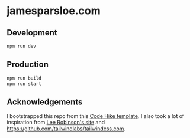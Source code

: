 # jamesparsloe.com

## Development

```bash
npm run dev
```

## Production

```bash
npm run build
npm run start
```

## Acknowledgements

I bootstrapped this repo from this [Code Hike template](https://github.com/code-hike/v1-starter). I also took a lot of inspiration from [Lee Robinson's site](https://github.com/leerob/site) and <https://github.com/tailwindlabs/tailwindcss.com>.
